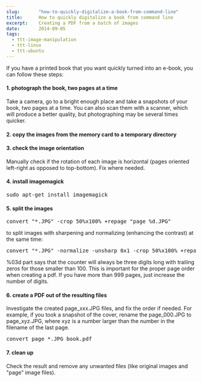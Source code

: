 ```yaml
---
slug:       "how-to-quickly-digitalize-a-book-from-command-line"
title:      How to quickly digitalize a book from command line
excerpt:    Creating a PDF from a batch of images 
date:       2014-09-05
tags:
  - ttt-image-manipulation
  - ttt-linux
  - ttt-ubuntu
---
```


If you have a printed book that you want quickly turned into an e-book, you can follow these steps:

#### 1. photograph the book, two pages at a time

Take a camera, go to a bright enough place and take a snapshots of your book, two pages at a time. You can also scan them with a scanner, which will produce a better quality, but photographing may be several times quicker.

#### 2. copy the images from the memory card to a temporary directory

#### 3. check the image orientation

Manually check if the rotation of each image is horizontal (pages oriented left-right as opposed to top-bottom). Fix where needed.

#### 4. install imagemagick

<pre>sudo apt-get install imagemagick</pre>

#### 5. split the images

<pre>convert "*.JPG" -crop 50%x100% +repage "page_%d.JPG"</pre>

to split images with sharpening and normalizing (enhancing the contrast) at the same time:

<pre>convert "*.JPG" -normalize -unsharp 0x1 -crop 50%x100% +repage "page_%03d.JPG"</pre>

%03d part says that the counter will always be three digits long with trailing zeros for those smaller than 100. This is important for the proper page order when creating a pdf. If you have more than 999 pages, just increase the number of digits.

#### 6. create a PDF out of the resulting files

Investigate the created page_xxx.JPG files, and fix the order if needed. For example, if you took a snapshot of the cover, rename the page_000.JPG to page_xyz.JPG, where xyz is a number larger than the number in the filename of the last page.

<pre>convert page_*.JPG book.pdf</pre>

#### 7. clean up

Check the result and remove any unwanted files (like original images and "page" image files).
